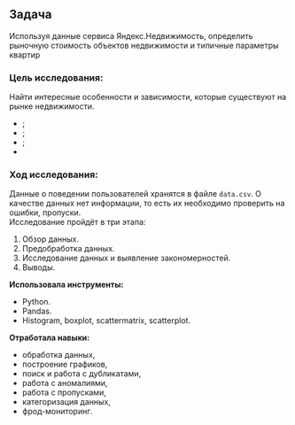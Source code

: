 ## **Задача** 
Используя данные сервиса Яндекс.Недвижимость, определить рыночную стоимость объектов недвижимости и типичные параметры квартир

### **Цель исследования:**
Найти интересные особенности и зависимости, которые существуют на рынке недвижимости. 

- ;
- ;
- ;
- 

### **Ход исследования:**
Данные о поведении пользователей хранятся в файле `data.csv`. О качестве данных нет информации, то есть их необходимо проверить на ошибки,  пропуски.  
Исследование пройдёт в три этапа:
 1. Обзор данных.
 2. Предобработка данных.
 3. Исследование данных и выявление закономерностей.
 4. Выводы.

**Использовала инструменты:**
- Python.
- Pandas.
- Histogram, boxplot, scattermatrix, scatterplot.

**Отработала навыки:**
- обработка данных,
- построение графиков,
- поиск и работа с дубликатами,
- работа с аномалиями,
- работа с пропусками,
- категоризация данных, 
- фрод-мониторинг.
